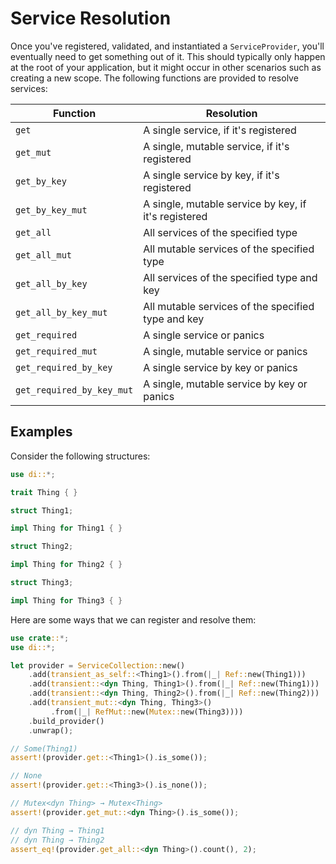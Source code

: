 # Service Resolution

Once you've registered, validated, and instantiated a `ServiceProvider`, you'll eventually need to get something out of it. This should typically only happen at the root of your application, but it might occur in other scenarios such as creating a new scope. The following functions are provided to resolve services:
     
| Function                  | Resolution                                           |
| ------------------------- | ---------------------------------------------------- |
| `get`                     | A single service, if it's registered                 |
| `get_mut`                 | A single, mutable service, if it's registered        |
| `get_by_key`              | A single service by key, if it's registered          |
| `get_by_key_mut`          | A single, mutable service by key, if it's registered |
| `get_all`                 | All services of the specified type                   |
| `get_all_mut`             | All mutable services of the specified type           |
| `get_all_by_key`          | All services of the specified type and key           |
| `get_all_by_key_mut`      | All mutable services of the specified type and key   |
| `get_required`            | A single service or panics                           |
| `get_required_mut`        | A single, mutable service or panics                  |
| `get_required_by_key`     | A single service by key or panics                    |
| `get_required_by_key_mut` | A single, mutable service by key or panics           |

## Examples

Consider the following structures:

```rust
use di::*;

trait Thing { }

struct Thing1;

impl Thing for Thing1 { }

struct Thing2;

impl Thing for Thing2 { }

struct Thing3;

impl Thing for Thing3 { }
```

Here are some ways that we can register and resolve them:

```rust
use crate::*;
use di::*;

let provider = ServiceCollection::new()
    .add(transient_as_self::<Thing1>().from(|_| Ref::new(Thing1)))
    .add(transient::<dyn Thing, Thing1>().from(|_| Ref::new(Thing1)))
    .add(transient::<dyn Thing, Thing2>().from(|_| Ref::new(Thing2)))
    .add(transient_mut::<dyn Thing, Thing3>()
         .from(|_| RefMut::new(Mutex::new(Thing3))))
    .build_provider()
    .unwrap();

// Some(Thing1)
assert!(provider.get::<Thing1>().is_some());

// None
assert!(provider.get::<Thing3>().is_none());

// Mutex<dyn Thing> → Mutex<Thing>
assert!(provider.get_mut::<dyn Thing>().is_some());

// dyn Thing → Thing1
// dyn Thing → Thing2
assert_eq!(provider.get_all::<dyn Thing>().count(), 2);
```